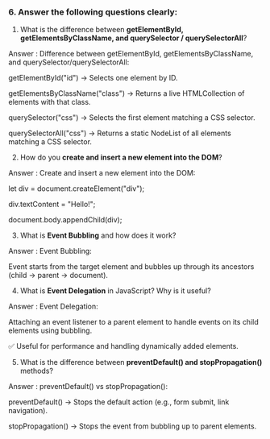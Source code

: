 ### 6. Answer the following questions clearly:

1. What is the difference between **getElementById, getElementsByClassName, and querySelector / querySelectorAll**?

Answer : Difference between getElementById, getElementsByClassName, and querySelector/querySelectorAll:

getElementById("id") → Selects one element by ID.

getElementsByClassName("class") → Returns a live HTMLCollection of elements with that class.

querySelector("css") → Selects the first element matching a CSS selector.

querySelectorAll("css") → Returns a static NodeList of all elements matching a CSS selector.

2. How do you **create and insert a new element into the DOM**?

Answer : Create and insert a new element into the DOM:

let div = document.createElement("div");

div.textContent = "Hello!";

document.body.appendChild(div);

3. What is **Event Bubbling** and how does it work?

Answer : Event Bubbling:

Event starts from the target element and bubbles up through its ancestors (child → parent → document).

4. What is **Event Delegation** in JavaScript? Why is it useful?

Answer : Event Delegation:

Attaching an event listener to a parent element to handle events on its child elements using bubbling.

✅ Useful for performance and handling dynamically added elements.

5. What is the difference between **preventDefault() and stopPropagation()** methods?

Answer : preventDefault() vs stopPropagation():

preventDefault() → Stops the default action (e.g., form submit, link navigation).

stopPropagation() → Stops the event from bubbling up to parent elements.

